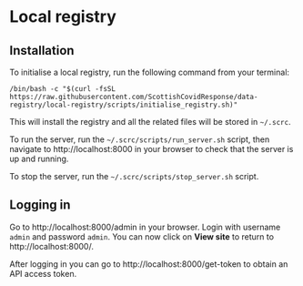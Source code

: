# Local registry

## Installation
To initialise a local registry, run the following command from your terminal:
```
/bin/bash -c "$(curl -fsSL https://raw.githubusercontent.com/ScottishCovidResponse/data-registry/local-registry/scripts/initialise_registry.sh)"
```
This will install the registry and all the related files will be stored in `~/.scrc`.

To run the server, run the `~/.scrc/scripts/run_server.sh` script, then navigate to http://localhost:8000 in your browser to check that the server is up and running.

To stop the server, run the `~/.scrc/scripts/stop_server.sh` script.

## Logging in
Go to http://localhost:8000/admin in your browser. Login with username `admin` and password `admin`. You can now click on **View site** to return to http://localhost:8000/.

After logging in you can go to http://localhost:8000/get-token to obtain an API access token.
